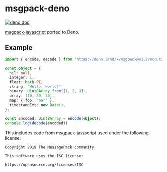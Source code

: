 # msgpack-deno
[![deno doc](https://doc.deno.land/badge.svg)](https://doc.deno.land/https/deno.land/x/msgpack@v1.2/mod.ts)

[msgpack-javascript](https://github.com/msgpack/msgpack-javascript) ported to Deno.

## Example

```typescript
import { encode, decode } from 'https://deno.land/x/msgpack@v1.2/mod.ts';

const object = {
  nil: null,
  integer: 1,
  float: Math.PI,
  string: "Hello, world!",
  binary: Uint8Array.from([1, 2, 3]),
  array: [10, 20, 30],
  map: { foo: "bar" },
  timestampExt: new Date(),
};

const encoded: Uint8Array = encode(object);
console.log(decode(encoded))

```


This includes code from msgpack-javascript used under the following license:
```
Copyright 2019 The MessagePack community.

This software uses the ISC license:

https://opensource.org/licenses/ISC
```



